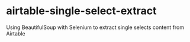 # airtable-single-select-extract
Using BeautifulSoup with Selenium to extract single selects content from Airtable
